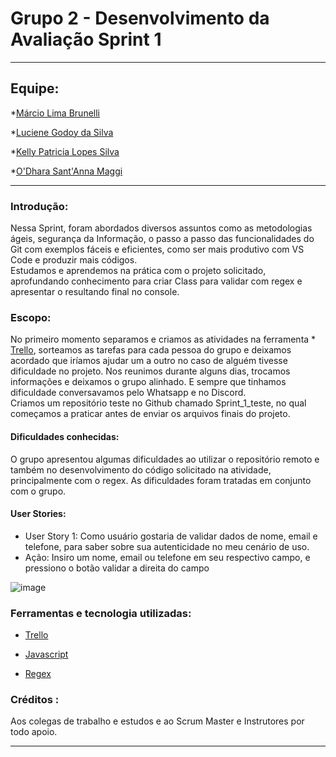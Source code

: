 # Grupo 2 - Desenvolvimento da Avaliação Sprint 1

***
## Equipe:
*[Márcio Lima Brunelli](https://github.com/ml-brunelli)

*[Luciene Godoy da Silva](https://github.com/LucieneGodoy)

*[Kelly Patricia Lopes Silva](https://github.com/KellyPLSilva)

*[O'Dhara Sant'Anna Maggi](https://github.com/odharamaggi)

***
### Introdução:
Nessa Sprint, foram abordados diversos assuntos como as metodologias ágeis, segurança da Informação, o passo a passo das funcionalidades do Git com exemplos fáceis e eficientes, como ser mais produtivo com VS Code e produzir mais códigos.  
Estudamos e aprendemos na prática com o projeto solicitado, aprofundando conhecimento para criar Class para validar com regex e apresentar o resultando final no console. 

### Escopo:

No primeiro momento separamos e criamos as atividades na ferramenta * [Trello](https://trello.com/invite/b/HYCfW3Wq/ATTI229826b5874d9ab830e5d4b60fff1c58E4F52549/sprint-1-compass-uol), sorteamos as tarefas para cada pessoa do grupo e deixamos acordado que iríamos ajudar um a outro no caso de alguém tivesse dificuldade no projeto. Nos reunimos durante alguns dias, trocamos informações e deixamos o grupo alinhado. 
E sempre que tinhamos dificuldade conversavamos pelo Whatsapp e no Discord.  
Criamos um repositório teste no Github chamado Sprint_1_teste, no qual começamos a praticar antes de enviar os arquivos finais do projeto.  

#### Dificuldades conhecidas:
O grupo apresentou algumas dificuldades ao utilizar o repositório remoto e também no desenvolvimento do código solicitado na atividade, principalmente com o regex.
As dificuldades foram tratadas em conjunto com o grupo.  

#### User Stories:
- User Story 1: Como usuário gostaria de validar dados de nome, email e telefone, para saber sobre sua autenticidade no meu cenário de uso.
- Ação: Insiro um nome, email ou telefone em seu respectivo campo, e pressiono o botão validar a direita do campo

![image](https://user-images.githubusercontent.com/35769020/220120131-b74f22cf-1004-436c-a601-705954c2d850.png)
### Ferramentas e tecnologia utilizadas:
* [Trello](https://trello.com/invite/b/HYCfW3Wq/ATTI229826b5874d9ab830e5d4b60fff1c58E4F52549/sprint-1-compass-uol)

* [Javascript](https://developer.mozila.org/pt-BR/docs/Web/JavaScript)

* [Regex](https://regexr.com/)


### Créditos :

Aos colegas de trabalho e estudos e ao Scrum Master e Instrutores por todo apoio.

***

